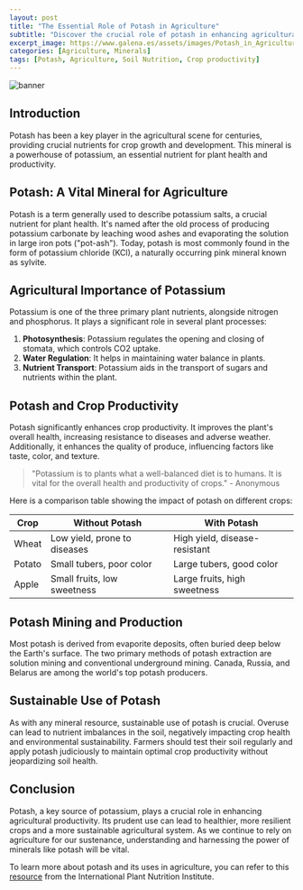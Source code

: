 ```yaml
---
layout: post
title: "The Essential Role of Potash in Agriculture"
subtitle: "Discover the crucial role of potash in enhancing agricultural productivity and crop health."
excerpt_image: https://www.galena.es/assets/images/Potash_in_Agriculture.png
categories: [Agriculture, Minerals]
tags: [Potash, Agriculture, Soil Nutrition, Crop productivity]
---
```


![banner](https://www.galena.es/assets/images/Potash_in_Agriculture.png "A vibrant field of crops thriving under the sun, with a close-up of potash granules scattered on the soil, illustrating the essential role of potash in boosting agricultural productivity.")

## Introduction

Potash has been a key player in the agricultural scene for centuries, providing crucial nutrients for crop growth and development. This mineral is a powerhouse of potassium, an essential nutrient for plant health and productivity.

## Potash: A Vital Mineral for Agriculture

Potash is a term generally used to describe potassium salts, a crucial nutrient for plant health. It's named after the old process of producing potassium carbonate by leaching wood ashes and evaporating the solution in large iron pots ("pot-ash"). Today, potash is most commonly found in the form of potassium chloride (KCl), a naturally occurring pink mineral known as sylvite.

## Agricultural Importance of Potassium

Potassium is one of the three primary plant nutrients, alongside nitrogen and phosphorus. It plays a significant role in several plant processes:

1. **Photosynthesis**: Potassium regulates the opening and closing of stomata, which controls CO2 uptake.
2. **Water Regulation**: It helps in maintaining water balance in plants.
3. **Nutrient Transport**: Potassium aids in the transport of sugars and nutrients within the plant.

## Potash and Crop Productivity

Potash significantly enhances crop productivity. It improves the plant's overall health, increasing resistance to diseases and adverse weather. Additionally, it enhances the quality of produce, influencing factors like taste, color, and texture.

> "Potassium is to plants what a well-balanced diet is to humans. It is vital for the overall health and productivity of crops." - Anonymous

Here is a comparison table showing the impact of potash on different crops:

| Crop   | Without Potash | With Potash |
|--------|----------------|-------------|
| Wheat  | Low yield, prone to diseases | High yield, disease-resistant |
| Potato | Small tubers, poor color | Large tubers, good color |
| Apple  | Small fruits, low sweetness | Large fruits, high sweetness |

## Potash Mining and Production

Most potash is derived from evaporite deposits, often buried deep below the Earth's surface. The two primary methods of potash extraction are solution mining and conventional underground mining. Canada, Russia, and Belarus are among the world's top potash producers.

## Sustainable Use of Potash

As with any mineral resource, sustainable use of potash is crucial. Overuse can lead to nutrient imbalances in the soil, negatively impacting crop health and environmental sustainability. Farmers should test their soil regularly and apply potash judiciously to maintain optimal crop productivity without jeopardizing soil health.

## Conclusion

Potash, a key source of potassium, plays a crucial role in enhancing agricultural productivity. Its prudent use can lead to healthier, more resilient crops and a more sustainable agricultural system. As we continue to rely on agriculture for our sustenance, understanding and harnessing the power of minerals like potash will be vital.

To learn more about potash and its uses in agriculture, you can refer to this [resource](https://www.ipni.net/publication/bettercrops.nsf/0/F4D394D13A7C93C885257FA8006912FD/$FILE/BC-2016-2%20p30.pdf) from the International Plant Nutrition Institute.